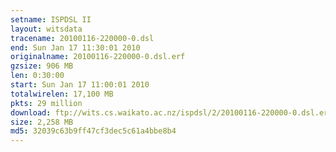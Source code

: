 ```yaml
---
setname: ISPDSL II
layout: witsdata
tracename: 20100116-220000-0.dsl
end: Sun Jan 17 11:30:01 2010
originalname: 20100116-220000-0.dsl.erf
gzsize: 906 MB
len: 0:30:00
start: Sun Jan 17 11:00:01 2010
totalwirelen: 17,100 MB
pkts: 29 million
download: ftp://wits.cs.waikato.ac.nz/ispdsl/2/20100116-220000-0.dsl.erf.gz
size: 2,258 MB
md5: 32039c63b9ff47cf3dec5c61a4bbe8b4
---
```

